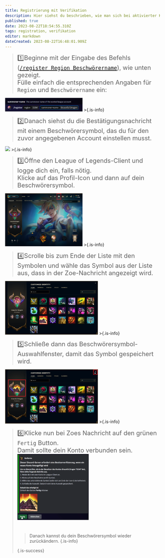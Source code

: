 ```yaml
---
title: Registrierung mit Verifikation
description: Hier siehst du beschrieben, wie man sich bei aktivierter Kontoverifikation auf einem Server registriert.
published: true
date: 2023-08-22T18:54:55.310Z
tags: registration, verifikation
editor: markdown
dateCreated: 2023-08-22T16:48:01.909Z
---
```


>   <span style="font-size:15pt">:one:Beginne mit der Eingabe des Befehls ([`/register Region Beschwörername`](/de/commands/important/register/)), wie unten gezeigt. <br> Fülle einfach die entsprechenden Angaben für `Region` und `Beschwörername` ein: </span>
<img src="/register.png" width="50%" img>
>{.is-info}

<br>

> <span style="font-size:15pt"> :two:Danach siehst du die Bestätigungsnachricht mit einem Beschwörersymbol, das du für den zuvor angegebenen Account einstellen musst. </span>
<img src="/de_/de_register_verification_1.png" width="50%" img>
>{.is-info}

<br>

> <span style="font-size:15pt"> :three:Öffne den League of Legends-Client und logge dich ein, falls nötig. <br> Klicke auf das Profil-Icon und dann auf dein Beschwörersymbol. </span>
<img src="/en_/en_register_verification_2.png" width="50%" img> 
>{.is-info}

<br>

> <span style="font-size:15pt"> :four:Scrolle bis zum Ende der Liste mit den Symbolen und wähle das Symbol aus der Liste aus, dass in der Zoe-Nachricht angezeigt wird. </span>
<img src="/en_/en_register_verification_3.png" width="60%" img>
>{.is-info}

<br>

> <span style="font-size:15pt"> :five:Schließe dann das Beschwörersymbol-Auswahlfenster, damit das Symbol gespeichert wird.  </span>
<img src="/en_/en_register_verification_4.png" width="60%" img>
>{.is-info}

<br>

> <span style="font-size:15pt"> :six:Klicke nun bei Zoes Nachricht auf den grünen `Fertig` Button. <br> Damit sollte dein Konto verbunden sein.
<img src="/de_/de_register_verification_5.png" width="50%" img> <br> <br>
> >Danach kannst du dein Beschwörersymbol wieder zurückändern. {.is-info}
>  
>{.is-success}

